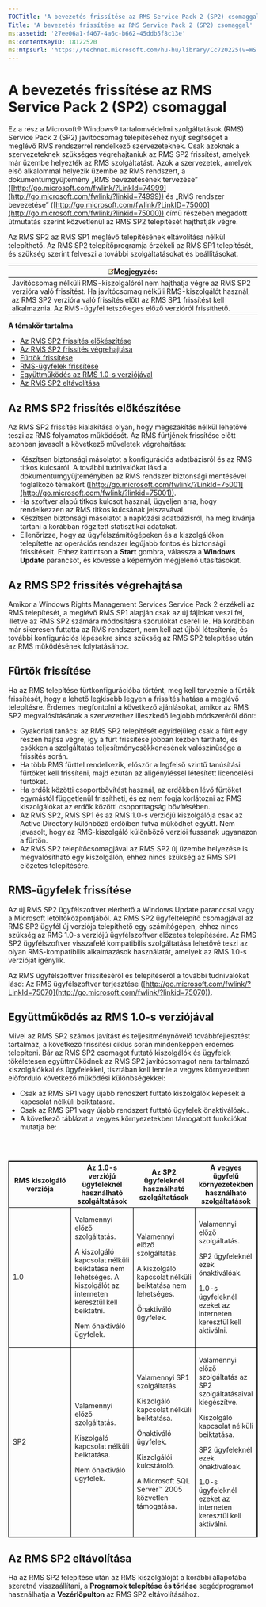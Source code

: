 ```yaml
---
TOCTitle: 'A bevezetés frissítése az RMS Service Pack 2 (SP2) csomaggal'
Title: 'A bevezetés frissítése az RMS Service Pack 2 (SP2) csomaggal'
ms:assetid: '27ee06a1-f467-4a6c-b662-45ddb5f8c13e'
ms:contentKeyID: 18122520
ms:mtpsurl: 'https://technet.microsoft.com/hu-hu/library/Cc720225(v=WS.10)'
---
```


A bevezetés frissítése az RMS Service Pack 2 (SP2) csomaggal
============================================================

Ez a rész a Microsoft® Windows® tartalomvédelmi szolgáltatások (RMS) Service Pack 2 (SP2) javítócsomag telepítéséhez nyújt segítséget a meglévő RMS rendszerrel rendelkező szervezeteknek. Csak azoknak a szervezeteknek szükséges végrehajtaniuk az RMS SP2 frissítést, amelyek már üzembe helyezték az RMS szolgáltatást. Azok a szervezetek, amelyek első alkalommal helyezik üzembe az RMS rendszert, a dokumentumgyűjtemény „RMS bevezetésének tervezése” ([http://go.microsoft.com/fwlink/?LinkId=74999](http://go.microsoft.com/fwlink/?linkid=74999)) és „RMS rendszer bevezetése” ([http://go.microsoft.com/fwlink/?LinkID=75000](http://go.microsoft.com/fwlink/?linkid=75000)) című részében megadott útmutatás szerint közvetlenül az RMS SP2 telepítését hajthatják végre.

Az RMS SP2 az RMS SP1 meglévő telepítésének eltávolítása nélkül telepíthető. Az RMS SP2 telepítőprogramja érzékeli az RMS SP1 telepítését, és szükség szerint felveszi a további szolgáltatásokat és beállításokat.

| ![](images/Cc720225.note(WS.10).gif)Megjegyzés:                                                                                                                                                                                                             |
|------------------------------------------------------------------------------------------------------------------------------------------------------------------------------------------------------------------------------------------------------------------------------------------|
| Javítócsomag nélküli RMS-kiszolgálóról nem hajthatja végre az RMS SP2 verzióra való frissítést. Ha javítócsomag nélküli RMS-kiszolgálót használ, az RMS SP2 verzióra való frissítés előtt az RMS SP1 frissítést kell alkalmaznia. Az RMS-ügyfél tetszőleges előző verzióról frissíthető. |

**A témakör tartalma**

-   [Az RMS SP2 frissítés előkészítése](#bkmk_preparingforsp2update)
-   [Az RMS SP2 frissítés végrehajtása](#bkmk_performingsp2update)
-   [Fürtök frissítése](#bkmk_updateclusters)
-   [RMS-ügyfelek frissítése](#bkmk_updateclients)
-   [Együttműködés az RMS 1.0-s verziójával](#bkmk_interop)
-   [Az RMS SP2 eltávolítása](#bkmk_removingrms)

<span id="bkmk_PreparingForSP2Update"></span>
Az RMS SP2 frissítés előkészítése
---------------------------------

Az RMS SP2 frissítés kialakítása olyan, hogy megszakítás nélkül lehetővé teszi az RMS folyamatos működését. Az RMS fürtjének frissítése előtt azonban javasolt a következő műveletek végrehajtása:

-   Készítsen biztonsági másolatot a konfigurációs adatbázisról és az RMS titkos kulcsáról. A további tudnivalókat lásd a dokumentumgyűjteményben az RMS rendszer biztonsági mentésével foglalkozó témakört ([http://go.microsoft.com/fwlink/?LinkId=75001](http://go.microsoft.com/fwlink/?linkid=75001)).
-   Ha szoftver alapú titkos kulcsot használ, ügyeljen arra, hogy rendelkezzen az RMS titkos kulcsának jelszavával.
-   Készítsen biztonsági másolatot a naplózási adatbázisról, ha meg kívánja tartani a korábban rögzített statisztikai adatokat.
-   Ellenőrizze, hogy az ügyfélszámítógépeken és a kiszolgálókon telepítette az operációs rendszer legújabb fontos és biztonsági frissítéseit. Ehhez kattintson a **Start** gombra, válassza a **Windows Update** parancsot, és kövesse a képernyőn megjelenő utasításokat.

<span id="bkmk_PerformingSP2Update"></span>
Az RMS SP2 frissítés végrehajtása
---------------------------------

Amikor a Windows Rights Management Services Service Pack 2 érzékeli az RMS telepítését, a meglévő RMS SP1 alapján csak az új fájlokat veszi fel, illetve az RMS SP2 számára módosításra szorulókat cseréli le. Ha korábban már sikeresen futtatta az RMS rendszert, nem kell azt újból létesítenie, és további konfigurációs lépésekre sincs szükség az RMS SP2 telepítése után az RMS működésének folytatásához.

<span id="bkmk_UpdateClusters"></span>
Fürtök frissítése
-----------------

Ha az RMS telepítése fürtkonfigurációba történt, meg kell terveznie a fürtök frissítését, hogy a lehető legkisebb legyen a frissítés hatása a meglévő telepítésre. Érdemes megfontolni a következő ajánlásokat, amikor az RMS SP2 megvalósításának a szervezethez illeszkedő legjobb módszeréről dönt:

-   Gyakorlati tanács: az RMS SP2 telepítését egyidejűleg csak a fürt egy részén hajtsa végre, így a fürt frissítése jobban kézben tartható, és csökken a szolgáltatás teljesítménycsökkenésének valószínűsége a frissítés során.
-   Ha több RMS fürttel rendelkezik, először a legfelső szintű tanúsítási fürtöket kell frissíteni, majd ezután az aligényléssel létesített licencelési fürtöket.
-   Ha erdők közötti csoportbővítést használ, az erdőkben lévő fürtöket egymástól függetlenül frissítheti, és ez nem fogja korlátozni az RMS kiszolgálókat az erdők közötti csoporttagság bővítésében.
-   Az RMS SP2, RMS SP1 és az RMS 1.0-s verziójú kiszolgálója csak az Active Directory különböző erdőiben futva működhet együtt. Nem javasolt, hogy az RMS-kiszolgáló különböző verziói fussanak ugyanazon a fürtön.
-   Az RMS SP2 telepítőcsomagjával az RMS SP2 új üzembe helyezése is megvalósítható egy kiszolgálón, ehhez nincs szükség az RMS SP1 előzetes telepítésére.

<span id="bkmk_UpdateClients"></span>
RMS-ügyfelek frissítése
-----------------------

Az új RMS SP2 ügyfélszoftver elérhető a Windows Update paranccsal vagy a Microsoft letöltőközpontjából. Az RMS SP2 ügyféltelepítő csomagjával az RMS SP2 ügyfél új verziója telepíthető egy számítógépen, ehhez nincs szükség az RMS 1.0-s verziójú ügyfélszoftver előzetes telepítésére. Az RMS SP2 ügyfélszoftver visszafelé kompatibilis szolgáltatása lehetővé teszi az olyan RMS-kompatibilis alkalmazások használatát, amelyek az RMS 1.0-s verzióját igénylik.

Az RMS ügyfélszoftver frissítéséről és telepítéséről a további tudnivalókat lásd: Az RMS ügyfélszoftver terjesztése ([http://go.microsoft.com/fwlink/?LinkId=75070](http://go.microsoft.com/fwlink/?linkid=75070)).

<span id="bkmk_InterOp"></span>
Együttműködés az RMS 1.0-s verziójával
--------------------------------------

Mivel az RMS SP2 számos javítást és teljesítménynövelő továbbfejlesztést tartalmaz, a következő frissítési ciklus során mindenképpen érdemes telepíteni. Bár az RMS SP2 csomagot futtató kiszolgálók és ügyfelek tökéletesen együttműködnek az RMS SP2 javítócsomagot nem tartalmazó kiszolgálókkal és ügyfelekkel, tisztában kell lennie a vegyes környezetben előforduló következő működési különbségekkel:

-   Csak az RMS SP1 vagy újabb rendszert futtató kiszolgálók képesek a kapcsolat nélküli beiktatásra.
-   Csak az RMS SP1 vagy újabb rendszert futtató ügyfelek önaktiválóak..
-   A következő táblázat a vegyes környezetekben támogatott funkciókat mutatja be:

###  

<p> </p>
<table style="border:1px solid black;">
<colgroup>
<col width="25%" />
<col width="25%" />
<col width="25%" />
<col width="25%" />
</colgroup>
<thead>
<tr class="header">
<th>RMS kiszolgáló verziója</th>
<th>Az 1.0-s verziójú ügyfeleknél használható szolgáltatások</th>
<th>Az SP2 ügyfeleknél használható szolgáltatások</th>
<th>A vegyes ügyfelű környezetekben használható szolgáltatások</th>
</tr>
</thead>
<tbody>
<tr class="odd">
<td style="border:1px solid black;"><p>1.0</p></td>
<td style="border:1px solid black;"><p>Valamennyi előző szolgáltatás.</p>
<p>A kiszolgáló kapcsolat nélküli beiktatása nem lehetséges. A kiszolgálót az interneten keresztül kell beiktatni.</p>
<p>Nem önaktiváló ügyfelek.</p></td>
<td style="border:1px solid black;"><p>Valamennyi előző szolgáltatás.</p>
<p>A kiszolgáló kapcsolat nélküli beiktatása nem lehetséges.</p>
<p>Önaktiváló ügyfelek.</p></td>
<td style="border:1px solid black;"><p>Valamennyi előző szolgáltatás.</p>
<p>SP2 ügyfeleknél ezek önaktiválóak.</p>
<p>1.0-s ügyfeleknél ezeket az interneten keresztül kell aktiválni.</p></td>
</tr>
<tr class="even">
<td style="border:1px solid black;"><p>SP2</p></td>
<td style="border:1px solid black;"><p>Valamennyi előző szolgáltatás.</p>
<p>Kiszolgáló kapcsolat nélküli beiktatása.</p>
<p>Nem önaktiváló ügyfelek.</p></td>
<td style="border:1px solid black;"><p>Valamennyi SP1 szolgáltatás.</p>
<p>Kiszolgáló kapcsolat nélküli beiktatása.</p>
<p>Önaktiváló ügyfelek.</p>
<p>Kiszolgálói kulcstároló.</p>
<p>A Microsoft SQL Server™ 2005 közvetlen támogatása.</p></td>
<td style="border:1px solid black;"><p>Valamennyi előző szolgáltatás az SP2 szolgáltatásaival kiegészítve.</p>
<p>Kiszolgáló kapcsolat nélküli beiktatása.</p>
<p>SP2 ügyfeleknél ezek önaktiválóak.</p>
<p>1.0-s ügyfeleknél ezeket az interneten keresztül kell aktiválni.</p></td>
</tr>
</tbody>
</table>
<p> </p>

<span id="bkmk_RemovingRMS"></span>
Az RMS SP2 eltávolítása
-----------------------

Ha az RMS SP2 telepítése után az RMS kiszolgálóját a korábbi állapotába szeretné visszaállítani, a **Programok telepítése és törlése** segédprogramot használhatja a **Vezérlőpulton** az RMS SP2 eltávolításához.
